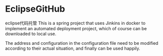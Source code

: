 # EclipseGitHub
eclipse代码托管
This is a spring project that uses Jinkins in docker to implement an automated deployment project, which of course can be downloaded to local use.

The address and configuration in the configuration file need to be modified according to their actual situation, and finally can be used happily.
